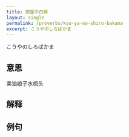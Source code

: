 ```yaml
---
title: 紺屋の白袴
layout: single
permalink: /proverbs/kou-ya-no-shiro-bakama
excerpt: こうやのしろばかま
---
```


こうやのしろばかま

## 意思

卖油娘子水梳头

## 解释

## 例句

